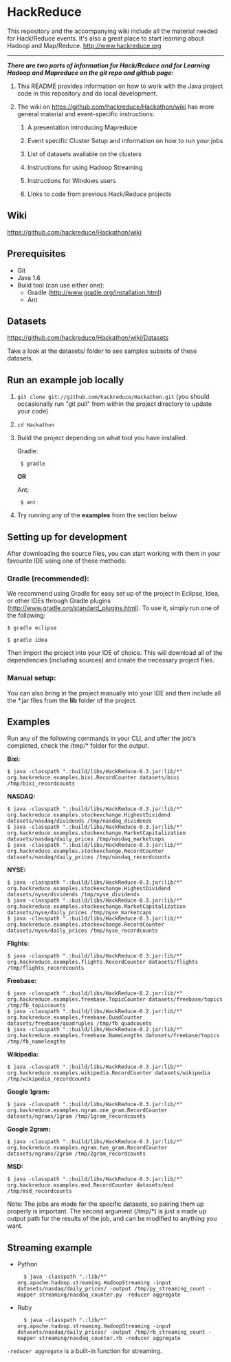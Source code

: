 HackReduce
==========

This repository and the accompanying wiki include all the material needed for Hack/Reduce events. It's also a great place to start learning about Hadoop and Map/Reduce. 
http://www.hackreduce.org

----

***There are two parts of information for Hack/Reduce and for Learning Hadoop and Mapreduce on the git repo and github page:***

1. This README provides information on how to work with the Java project code in this repository and do local development.

2. The wiki on https://github.com/hackreduce/Hackathon/wiki has more general material and event-specific instructions:
    
    1. A presentation introducing Mapreduce
    
    2. Event specific Cluster Setup and information on how to run your jobs
    
    3. List of datasets available on the clusters
    
    4. Instructions for using Hadoop Streaming
    
    5. Instructions for Windows users
    
    6. Links to code from previous Hack/Reduce projects


Wiki
----

https://github.com/hackreduce/Hackathon/wiki


Prerequisites
-------------
* Git
* Java 1.6
* Build tool (can use either one):
    * Gradle (http://www.gradle.org/installation.html)
    * Ant


Datasets
--------

https://github.com/hackreduce/Hackathon/wiki/Datasets

Take a look at the datasets/ folder to see samples subsets of these datasets.


Run an example job locally
--------------------------

1. `git clone git://github.com/hackreduce/Hackathon.git`
   (you should occasionally run "git pull" from within the project directory to update your code)

2. `cd Hackathon`

3. Build the project depending on what tool you have installed:

    Gradle:

        $ gradle

    **OR**

    Ant:

        $ ant

4. Try running any of the **examples** from the section below


Setting up for development
--------------------------

After downloading the source files, you can start working with them in your favourite IDE using one of these methods:

### Gradle (recommended):

We recommend using Gradle for easy set up of the project in Eclipse, Idea, or other IDEs through Gradle plugins (http://www.gradle.org/standard_plugins.html). To use it, simply run one of the following:

    $ gradle eclipse

    $ gradle idea

Then import the project into your IDE of choice. This will download all of the dependencies (including sources) and create the necessary project files.


### Manual setup:

You can also bring in the project manually into your IDE and then include all the *.jar files from the **lib** folder of the project.


Examples
--------

Run any of the following commands in your CLI, and after the job's completed, check the /tmp/* folder for the output.

**Bixi:**

    $ java -classpath ".:build/libs/HackReduce-0.3.jar:lib/*" org.hackreduce.examples.bixi.RecordCounter datasets/bixi /tmp/bixi_recordcounts

**NASDAQ:**

    $ java -classpath ".:build/libs/HackReduce-0.3.jar:lib/*" org.hackreduce.examples.stockexchange.HighestDividend datasets/nasdaq/dividends /tmp/nasdaq_dividends
    $ java -classpath ".:build/libs/HackReduce-0.3.jar:lib/*" org.hackreduce.examples.stockexchange.MarketCapitalization datasets/nasdaq/daily_prices /tmp/nasdaq_marketcaps
    $ java -classpath ".:build/libs/HackReduce-0.3.jar:lib/*" org.hackreduce.examples.stockexchange.RecordCounter datasets/nasdaq/daily_prices /tmp/nasdaq_recordcounts

**NYSE:**

    $ java -classpath ".:build/libs/HackReduce-0.3.jar:lib/*" org.hackreduce.examples.stockexchange.HighestDividend datasets/nyse/dividends /tmp/nyse_dividends
    $ java -classpath ".:build/libs/HackReduce-0.3.jar:lib/*" org.hackreduce.examples.stockexchange.MarketCapitalization datasets/nyse/daily_prices /tmp/nyse_marketcaps
    $ java -classpath ".:build/libs/HackReduce-0.3.jar:lib/*" org.hackreduce.examples.stockexchange.RecordCounter datasets/nyse/daily_prices /tmp/nyse_recordcounts

**Flights:**

    $ java -classpath ".:build/libs/HackReduce-0.3.jar:lib/*" org.hackreduce.examples.flights.RecordCounter datasets/flights /tmp/flights_recordcounts

**Freebase:**

    $ java -classpath ".:build/libs/HackReduce-0.2.jar:lib/*" org.hackreduce.examples.freebase.TopicCounter datasets/freebase/topics /tmp/fb_topiccounts
    $ java -classpath ".:build/libs/HackReduce-0.2.jar:lib/*" org.hackreduce.examples.freebase.QuadCounter datasets/freebase/quadruples /tmp/fb_quadcounts
    $ java -classpath ".:build/libs/HackReduce-0.2.jar:lib/*" org.hackreduce.examples.freebase.NameLengths datasets/freebase/topics /tmp/fb_namelengths

**Wikipedia:**

    $ java -classpath ".:build/libs/HackReduce-0.3.jar:lib/*" org.hackreduce.examples.wikipedia.RecordCounter datasets/wikipedia /tmp/wikipedia_recordcounts

**Google 1gram:**

    $ java -classpath ".:build/libs/HackReduce-0.3.jar:lib/*" org.hackreduce.examples.ngram.one_gram.RecordCounter datasets/ngrams/1gram /tmp/1gram_recordcounts

**Google 2gram:**

    $ java -classpath ".:build/libs/HackReduce-0.3.jar:lib/*" org.hackreduce.examples.ngram.two_gram.RecordCounter datasets/ngrams/2gram /tmp/2gram_recordcounts

**MSD:**

    $ java -classpath ".:build/libs/HackReduce-0.3.jar:lib/*" org.hackreduce.examples.msd.RecordCounter datasets/msd /tmp/msd_recordcounts

Note: The jobs are made for the specific datasets, so pairing them up properly is important. The second argument (/tmp/*) is just a made up output path for the results of the job, and can be modified to anything you want.


Streaming example
-----------------

* Python

        $ java -classpath ".:lib/*" org.apache.hadoop.streaming.HadoopStreaming -input datasets/nasdaq/daily_prices/ -output /tmp/py_streaming_count -mapper streaming/nasdaq_counter.py -reducer aggregate

* Ruby

        $ java -classpath ".:lib/*" org.apache.hadoop.streaming.HadoopStreaming -input datasets/nasdaq/daily_prices/ -output /tmp/rb_streaming_count -mapper streaming/nasdaq_counter.rb -reducer aggregate

`-reducer aggregate` is a built-in function for streaming.

